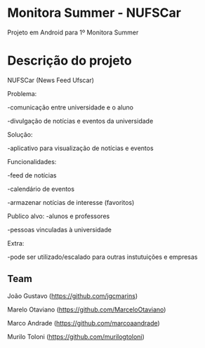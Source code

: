 # Monitora Summer -  NUFSCar 
Projeto em Android para 1º Monitora Summer

# Descrição do projeto
NUFSCar (News Feed Ufscar)

Problema:	

-comunicação entre universidade e o aluno

-divulgação de notícias e eventos da universidade

Solução:

-aplicativo para visualização de notícias e eventos

Funcionalidades:

-feed de notícias

-calendário de eventos

-armazenar notícias de interesse (favoritos)

Publico alvo:
-alunos e professores

-pessoas vinculadas à universidade

Extra:

-pode ser utilizado/escalado para outras instutuições e empresas


## Team
João Gustavo (https://github.com/jgcmarins)

Marelo Otaviano (https://github.com/MarceloOtaviano)

Marco Andrade (https://github.com/marcoaandrade)

Murilo Toloni (https://github.com/murilogtoloni)

